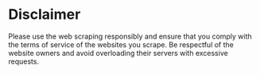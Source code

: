 # Disclaimer
Please use the web scraping responsibly and ensure that you comply with the terms of service of the websites you scrape. Be respectful of the website owners and avoid overloading their servers with excessive requests.
